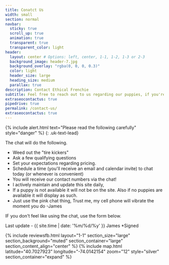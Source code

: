 ```yaml
---
title: Conatct Us
width: small
section: normal
navbar:
  sticky: true
  scroll_up: true
  animation: true
  transparent: true
  transparent_color: light
header:
  layout: center # Options: left, center, 1-1, 1-2, 1-3 or 2-3
  background_image: header-7.jpg
  background_overlay: "rgba(0, 0, 0, 0.3)"
  color: light
  header_size: large
  heading_size: medium
  parallax: true
description: Contact Ethical Frenchie
subtitle: Feel free to reach out to us regarding our puppies, if you're only now, use the chat!
extraseocontactus: true
pipedrive: true
permalink: /contact-us/
extraseocontactus: true
---
```


{% include alert.html text="Please read the following carefully" style="danger" %}
{: .uk-text-lead}

 The chat will do the following.
 - Weed out the "tire kickers"
 - Ask a few qualifying questions
 - Set your expectations regarding pricing.
 - Schedule a time (you'll receive an email and calendar invite) to chat today (or whenever is convenient)
 - You will receive our contact numbers via the chat! 
 - I actively maintain and update this site daily, 
 - If a puppy is not available it will not be on the site. Also if no puppies are available it will display as such. 
 - Just use the pink chat thing, Trust me, my cell phone will vibrate the moment you do -James

 IF you don't feel like using the chat, use the form below.
 
  Last update - {{ site.time | date: '%m/%d/%y' }} James  *Signed 





{% include reviewsfb.html 
   layout="1-1"
  section_size="large"
  section_background="muted"
  section_container="large"
  section_content_align="center"
%}
{% include map.html 
  latitude="40.7027923" 
  longitude="-74.0142154" 
  zoom="12" 
  style="silver" 
  section_container="expand"
  %}

